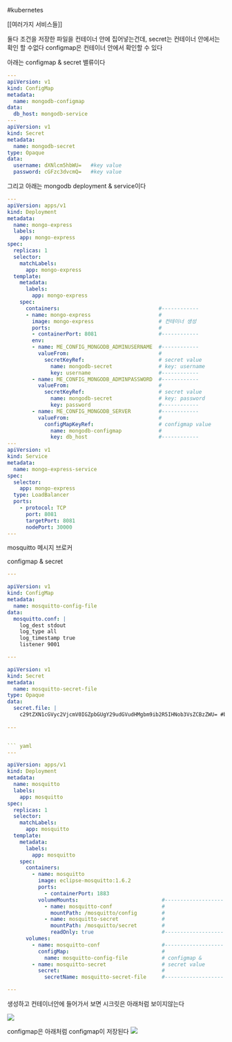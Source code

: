 #kubernetes 

[[여러가지 서비스들]]

둘다 조건을 저장한 파일을 컨테이너 안에 집어넣는건데, 
secret는 컨테이너 안에서는 확인 할 수없다
configmap은 컨테이너 안에서 확인할 수 있다



아래는 configmap & secret 밸류이다
``` yaml
---
apiVersion: v1
kind: ConfigMap
metadata:
  name: mongodb-configmap
data:
  db_host: mongodb-service
---
apiVersion: v1
kind: Secret
metadata:
  name: mongodb-secret
type: Opaque
data:
  username: dXNlcm5hbWU=   #key value
  password: cGFzc3dvcmQ=   #key value    
```



그리고 아래는 mongodb deployment & service이다
``` yaml
---
apiVersion: apps/v1
kind: Deployment
metadata:
  name: mongo-express
  labels:
    app: mongo-express
spec:
  replicas: 1
  selector:
    matchLabels:
      app: mongo-express
  template:
    metadata:
      labels:
        app: mongo-express
    spec:
      containers:                                #------------
      - name: mongo-express                      #
        image: mongo-express                     # 컨테이너 생성
        ports:                                   #
        - containerPort: 8081                    #------------
        env:
        - name: ME_CONFIG_MONGODB_ADMINUSERNAME  #------------
          valueFrom:                             #
            secretKeyRef:                        # secret value
              name: mongodb-secret               # key: username
              key: username                      #------------
        - name: ME_CONFIG_MONGODB_ADMINPASSWORD  #------------
          valueFrom:                             #
            secretKeyRef:                        # secret value
              name: mongodb-secret               # key: password
              key: password                      #------------
        - name: ME_CONFIG_MONGODB_SERVER         #------------
          valueFrom:                             #
            configMapKeyRef:                     # configmap value
              name: mongodb-configmap            # 
              key: db_host                       #------------
---
apiVersion: v1
kind: Service
metadata:
  name: mongo-express-service
spec:
  selector:
    app: mongo-express
  type: LoadBalancer  
  ports:
    - protocol: TCP
      port: 8081
      targetPort: 8081
      nodePort: 30000
---
```



mosquitto 메시지 브로커

configmap & secret

``` yaml
---

apiVersion: v1
kind: ConfigMap
metadata:
  name: mosquitto-config-file
data:
  mosquitto.conf: |
    log_dest stdout
    log_type all
    log_timestamp true
    listener 9001

---

apiVersion: v1
kind: Secret
metadata:
  name: mosquitto-secret-file
type: Opaque
data:
  secret.file: | 
    c29tZXN1cGVyc2VjcmV0IGZpbGUgY29udGVudHMgbm9ib2R5IHNob3VsZCBzZWU= #base64
    
---


``` yaml
---

apiVersion: apps/v1
kind: Deployment
metadata:
  name: mosquitto
  labels:
    app: mosquitto
spec:
  replicas: 1
  selector:
    matchLabels:
      app: mosquitto
  template:
    metadata:
      labels:
        app: mosquitto
    spec:
      containers:
        - name: mosquitto
          image: eclipse-mosquitto:1.6.2
          ports:
            - containerPort: 1883
          volumeMounts:                           #-------------------
            - name: mosquitto-conf                #
              mountPath: /mosquitto/config        #
            - name: mosquitto-secret              #
              mountPath: /mosquitto/secret        #
              readOnly: true                      #-------------------
      volumes:
        - name: mosquitto-conf                    #-------------------
          configMap:                              #
            name: mosquitto-config-file           # configmap &   
        - name: mosquitto-secret                  # secret value
          secret:                                 #
            secretName: mosquitto-secret-file     #-------------------

---

```


생성하고 컨테이너안에 들어가서 보면 
시크릿은 아래처럼 보이지않는다

![](https://i.imgur.com/FasblNS.png)


configmap은 아래처럼 configmap이 저장된다
![](https://i.imgur.com/4doaq1R.png)
